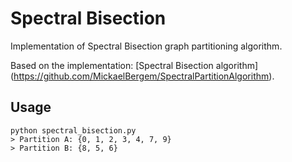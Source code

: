 # Spectral Bisection

Implementation of Spectral Bisection graph partitioning algorithm.

Based on the implementation: [Spectral Bisection algorithm]
(https://github.com/MickaelBergem/SpectralPartitionAlgorithm).

## Usage
```
python spectral_bisection.py
> Partition A: {0, 1, 2, 3, 4, 7, 9}
> Partition B: {8, 5, 6}
```
